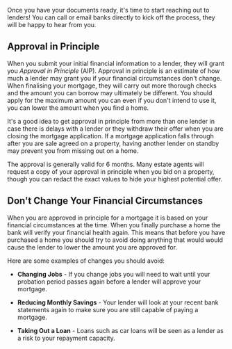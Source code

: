 Once you have your documents ready, it's time to start reaching out to lenders! You can call or email banks directly to kick off the process, they will be happy to hear from you.

 
## Approval in Principle

When you submit your initial financial information to a lender, they will grant you *Approval in Principle* (AIP). Approval in principle is an estimate of how much a lender may grant you if your financial circumstances don't change. When finalising your mortgage, they will carry out more thorough checks and the amount you can borrow may ultimately be different. You should apply for the maximum amount you can even if you don't intend to use it, you can lower the amount when you find a home. 
 
It's a good idea to get approval in principle from more than one lender in case there is delays with a lender or they withdraw their offer when you are closing the mortgage application. If a mortgage application falls through after you are sale agreed on a property, having another lender on standby may prevent you from missing out on a home.

The approval is generally valid for 6 months. Many estate agents will request a copy of your approval in principle when you bid on a property, though you can redact the exact values to hide your highest potential offer.


## Don't Change Your Financial Circumstances
When you are approved in principle for a mortgage it is based on your financial circumstances at the time. When you finally purchase a home the bank will verify your financial health again. This means that before you have purchased a home you should try to avoid doing anything that would would cause the lender to lower the amount you are approved for. 

Here are some examples of changes you should avoid:

* **Changing Jobs** - If you change jobs you will need to wait until your probation period passes again before a lender will approve your mortgage.

* **Reducing Monthly Savings** - Your lender will look at your recent bank statements again to make sure you are still capable of paying a mortgage.

* **Taking Out a Loan** - Loans such as car loans will be seen as a lender as a risk to your repayment capacity.

